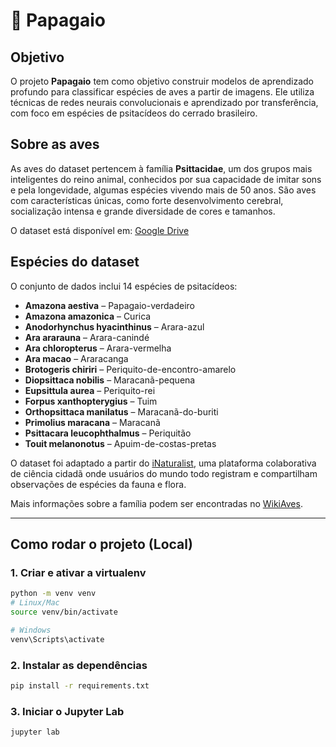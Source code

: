 # 🦜 Papagaio

## Objetivo
O projeto **Papagaio** tem como objetivo construir modelos de aprendizado profundo para classificar espécies de aves a partir de imagens. Ele utiliza técnicas de redes neurais convolucionais e aprendizado por transferência, com foco em espécies de psitacídeos do cerrado brasileiro.

## Sobre as aves
As aves do dataset pertencem à família **Psittacidae**, um dos grupos mais inteligentes do reino animal, conhecidos por sua capacidade de imitar sons e pela longevidade, algumas espécies vivendo mais de 50 anos. São aves com características únicas, como forte desenvolvimento cerebral, socialização intensa e grande diversidade de cores e tamanhos. 

O dataset está disponível em: [Google Drive](https://drive.google.com/file/d/19rWCGW38ht8TLY1ad7gba46mP5FCIZul/view)

## Espécies do dataset
O conjunto de dados inclui 14 espécies de psitacídeos:  

- **Amazona aestiva** – Papagaio-verdadeiro  
- **Amazona amazonica** – Curica  
- **Anodorhynchus hyacinthinus** – Arara-azul  
- **Ara ararauna** – Arara-canindé  
- **Ara chloropterus** – Arara-vermelha  
- **Ara macao** – Araracanga  
- **Brotogeris chiriri** – Periquito-de-encontro-amarelo  
- **Diopsittaca nobilis** – Maracanã-pequena  
- **Eupsittula aurea** – Periquito-rei  
- **Forpus xanthopterygius** – Tuim  
- **Orthopsittaca manilatus** – Maracanã-do-buriti  
- **Primolius maracana** – Maracanã  
- **Psittacara leucophthalmus** – Periquitão  
- **Touit melanonotus** – Apuim-de-costas-pretas  

O dataset foi adaptado a partir do [iNaturalist](https://www.inaturalist.org), uma plataforma colaborativa de ciência cidadã onde usuários do mundo todo registram e compartilham observações de espécies da fauna e flora.  

Mais informações sobre a família podem ser encontradas no [WikiAves](https://www.wikiaves.com.br/wiki/psittacidae).   

---

## Como rodar o projeto (Local)

### 1. Criar e ativar a virtualenv
```bash
python -m venv venv
# Linux/Mac
source venv/bin/activate

# Windows
venv\Scripts\activate
```

### 2. Instalar as dependências
```bash
pip install -r requirements.txt
```

### 3. Iniciar o Jupyter Lab
```bash
jupyter lab
```